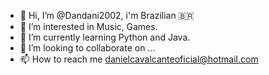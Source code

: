 - 👋 Hi, I’m @Dandani2002, i'm Brazilian 🇧🇷
- 👀 I’m interested in Music, Games.
- 🌱 I’m currently learning Python and Java.
- 💞️ I’m looking to collaborate on ...
- 📫 How to reach me danielcavalcanteoficial@hotmail.com

<!---
Dandani2002/Dandani2002 is a ✨ special ✨ repository because its `README.md` (this file) appears on your GitHub profile.
You can click the Preview link to take a look at your changes.
--->
